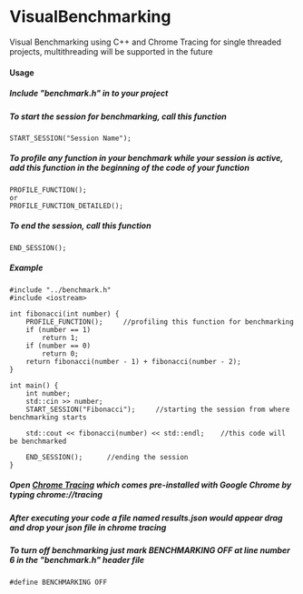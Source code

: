 # VisualBenchmarking
Visual Benchmarking using C++ and Chrome Tracing for single threaded projects, multithreading will be supported in the future

#### Usage
##### Include "benchmark.h" in to your project

##### To start the session for benchmarking, call this function
```
START_SESSION("Session Name");
```

##### To profile any function in your benchmark while your session is active, add this function in  the beginning of the code of your function
```
PROFILE_FUNCTION();
or
PROFILE_FUNCTION_DETAILED();
```

##### To end the session, call this function
```
END_SESSION();
```

##### Example
```
#include "../benchmark.h"
#include <iostream>

int fibonacci(int number) {
    PROFILE_FUNCTION();     //profiling this function for benchmarking
    if (number == 1) 
        return 1;
    if (number == 0)
        return 0;
    return fibonacci(number - 1) + fibonacci(number - 2);
}

int main() {
    int number;
    std::cin >> number;
    START_SESSION("Fibonacci");     //starting the session from where benchmarking starts
    
    std::cout << fibonacci(number) << std::endl;    //this code will be benchmarked
    
    END_SESSION();      //ending the session
}
```

##### Open [Chrome Tracing](chrome://tracing/) which comes pre-installed with Google Chrome by typing chrome://tracing
##### After executing your code a file named results.json would appear drag and drop your json file in chrome tracing

##### To turn off benchmarking just mark BENCHMARKING OFF at line number 6 in the "benchmark.h" header file
```
#define BENCHMARKING OFF
```

